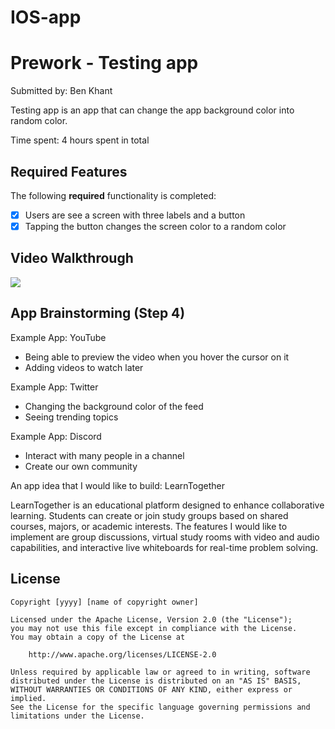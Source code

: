 # IOS-app

# Prework - Testing app

Submitted by: Ben Khant

Testing app is an app that can change the app background color into random color.

Time spent: 4 hours spent in total

## Required Features

The following **required** functionality is completed:

- [x] Users are see a screen with three labels and a button
- [x] Tapping the button changes the screen color to a random color
 
## Video Walkthrough

<div>
    <a href="https://www.loom.com/share/b30b171c364c4fb5a874950df12292bd">
    </a>
    <a href="https://www.loom.com/share/b30b171c364c4fb5a874950df12292bd">
      <img style="max-width:300px;" src="https://cdn.loom.com/sessions/thumbnails/b30b171c364c4fb5a874950df12292bd-f70d4cbaad751242-full-play.gif">
    </a>
  </div>

## App Brainstorming (Step 4)

Example App: YouTube
- Being able to preview the video when you hover the cursor on it
- Adding videos to watch later

Example App: Twitter
- Changing the background color of the feed
- Seeing trending topics

Example App: Discord
- Interact with many people in a channel
- Create our own community

An app idea that I would like to build: LearnTogether

LearnTogether is an educational platform designed to enhance collaborative learning. Students can create or join study groups based on shared courses, majors, or academic interests. The features I would like to implement are group discussions, virtual study rooms with video and audio capabilities, and interactive live whiteboards for real-time problem solving. 

## License

    Copyright [yyyy] [name of copyright owner]

    Licensed under the Apache License, Version 2.0 (the "License");
    you may not use this file except in compliance with the License.
    You may obtain a copy of the License at

        http://www.apache.org/licenses/LICENSE-2.0

    Unless required by applicable law or agreed to in writing, software
    distributed under the License is distributed on an "AS IS" BASIS,
    WITHOUT WARRANTIES OR CONDITIONS OF ANY KIND, either express or implied.
    See the License for the specific language governing permissions and
    limitations under the License.
